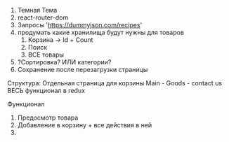 1. Темная Тема
2. react-router-dom
3. Запросы 'https://dummyjson.com/recipes'
4. продумать какие хранилища будут нужны для товаров 
    1. Корзина -> Id + Count
    2. Поиск
    3. ВСЕ товары
5. ?Сортировка? ИЛИ категории?
6. Сохранение после перезагрузки страницы

Структура:
Отдельная страница для корзины
Main - Goods - contact us
ВЕСЬ функционал в redux 

Функционал
1. Предосмотр товара 
2. Добавление в корзину + все действия в ней 
3. 